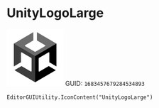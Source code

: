 # UnityLogoLarge
![](/img/UnityLogoLarge.png)
GUID: `1683457679284534893`
```
EditorGUIUtility.IconContent("UnityLogoLarge")
```
